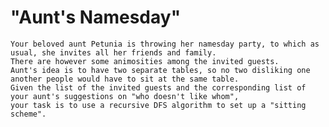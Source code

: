# 	"Aunt's Namesday"

	Your beloved aunt Petunia is throwing her namesday party, to which as usual, she invites all her friends and family.
	There are however some animosities among the invited guests. 
    Aunt's idea is to have two separate tables, so no two disliking one another people would have to sit at the same table.
	Given the list of the invited guests and the corresponding list of your aunt's suggestions on "who doesn't like whom",
	your task is to use a recursive DFS algorithm to set up a "sitting scheme".
